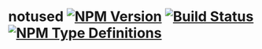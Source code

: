 # notused [![NPM Version](https://img.shields.io/npm/v/notused.svg)](https://www.npmjs.com/package/notused) [![Build Status](https://travis-ci.org/g-harel/notused.svg?branch=master)](https://travis-ci.org/g-harel/notused) [![NPM Type Definitions](https://img.shields.io/npm/types/notused.svg)](https://github.com/g-harel/notused)

<!--

okwolo regexp exec reset

 -->
